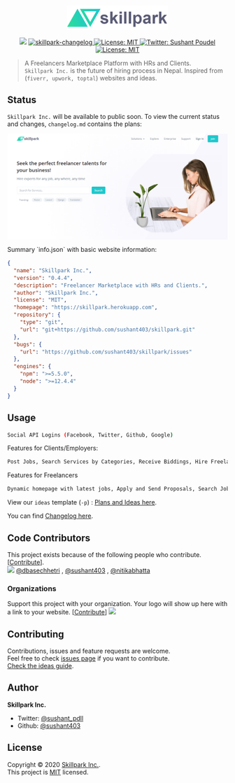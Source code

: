<p align="center">
<img width="230" src="https://github.com/sushant403/skillpark/blob/master/public/images/logo/biglogo.png">
</p>
<p align="center">
  <img src="https://img.shields.io/badge/version-0.4.4-blue" />
  
  <a href="https://github.com/sushant403/skillpark/blob/master/changelog.md">
    <img src="https://img.shields.io/badge/changelog-skillpark-brightgreen" alt="skillpark-changelog">
  </a>

  <a href="https://github.com/sushant403/skillpark/blob/master/planning-ideas.md">
    <img alt="License: MIT" src="https://img.shields.io/badge/plans-ideas-blue" target="_blank" />
  </a>

  <a href="https://twitter.com/sushant_pdll">
    <img alt="Twitter: Sushant Poudel" src="https://img.shields.io/twitter/follow/sushant_pdll?label=Sushant%20Poudel&style=social" target="_blank" />
  </a>
  
  <a href="https://github.com/sushant403/skillpark/blob/master/LICENSE">
    <img alt="License: MIT" src="https://img.shields.io/badge/license-MIT-yellow.svg" target="_blank" />
  </a>
</p>

> A Freelancers Marketplace Platform with HRs and Clients.<br /> `Skillpark Inc.` is the future of hiring process in Nepal. Inspired from (`fiverr, upwork, toptal`) websites and ideas.

##  Status

`Skillpark Inc.` will be available to public soon. To view the current status and changes, `changelog.md` contains the plans:

<p align="center">
  <img align="center" src="https://github.com/sushant403/skillpark/blob/master/public/markdown/homepage.png" alt="homepage"/>
</p>
Summary `info.json` with basic website information:

```json
{
  "name": "Skillpark Inc.",
  "version": "0.4.4",
  "description": "Freelancer Marketplace with HRs and Clients.",
  "author": "Skillpark Inc.",
  "license": "MIT",
  "homepage": "https://skillpark.herokuapp.com",
  "repository": {
    "type": "git",
    "url": "git+https://github.com/sushant403/skillpark.git"
  },
  "bugs": {
    "url": "https://github.com/sushant403/skillpark/issues"
  },
  "engines": {
    "npm": ">=5.5.0",
    "node": ">=12.4.4"
  }
}
```

##  Usage

```sh
Social API Logins (Facebook, Twitter, Github, Google)
```
Features for Clients/Employers:

```sh
Post Jobs, Search Services by Categories, Receive Biddings, Hire Freelancer, Contact.
```
Features for Freelancers

```sh
Dynamic homepage with latest jobs, Apply and Send Proposals, Search Jobs, Message.
```

View our `ideas` template (`-p`) : [Plans and Ideas here](https://github.com/sushant403/skillpark/blob/master/planning-ideas.md).

You can find [Changelog here](https://github.com/sushant403/skillpark/blob/master/changelog.md).

## Code Contributors

This project exists because of the following people who contribute. [[Contribute](CONTRIBUTING.md)].
<a href="https://github.com/sushant403/skillpark/graphs/contributors"><br><img src="https://img.shields.io/badge/contributors-3-blue" /></a>
[@dbasechhetri](https://github.com/dbasechhetri) ,
[@sushant403](https://github.com/sushantpoudel98) ,
[@nitikabhatta](https://github.com/nitikabhatta)

### Organizations

Support this project with your organization. Your logo will show up here with a link to your website. [[Contribute](https://opencollective.com/skillpark/contribute)]
<a href="https://opencollective.com/skillpark/organization/0/website"><img src="https://opencollective.com/readme-md-generator/organization/0/avatar.svg"></a>


##  Contributing

Contributions, issues and feature requests are welcome.<br />
Feel free to check [issues page](https://github.com/sushantpoudel98/skillpark/issues) if you want to contribute.<br />
[Check the ideas guide](./planning-ideas.md).<br />

## Author

 **Skillpark Inc.**

- Twitter: [@sushant_pdll](https://twitter.com/sushant_pdll)
- Github: [@sushant403](https://github.com/sushant403)


## License

Copyright © 2020 [Skillpark Inc.](https://github.com/kefranabg).<br />
This project is [MIT](https://github.com/sushant403/skillpark/blob/master/LICENSE) licensed.
